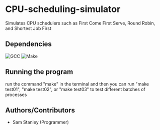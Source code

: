 # CPU-scheduling-simulator
Simulates CPU schedulers such as First Come First Serve, Round Robin, and Shortest Job First
## Dependencies
![GCC](https://img.shields.io/badge/gcc-%234A8CC1.svg?style=for-the-badge&logo=gnu%20gcc&logoColor=white)
![Make](https://img.shields.io/badge/make-%23009f00.svg?style=for-the-badge&logo=gnu%20make&logoColor=white)
<!--![Ubuntu](https://img.shields.io/badge/ubuntu-%23E95420.svg?style=for-the-badge&logo=ubuntu&logoColor=white)-->
## Running the program
run the command "make" in the terminal and then you can run "make test01", "make test02", or "make test03" to test different batches of processes
## Authors/Contributors
- Sam Stanley (Programmer)
